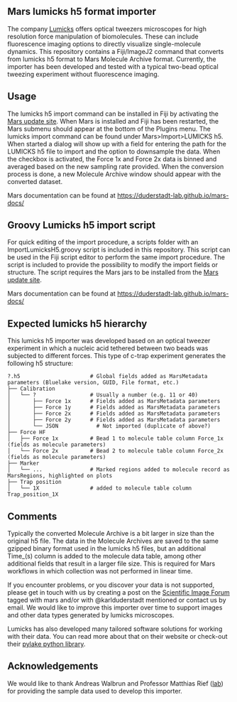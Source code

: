 ## Mars lumicks h5 format importer

The company [Lumicks](https://lumicks.com) offers optical tweezers microscopes for high resolution force manipulation of biomolecules. These can include fluorescence imaging options to directly visualize single-molecule dynamics. This repository contains a Fiji/ImageJ2 command that converts from lumicks h5 format to Mars Molecule Archive format. Currently, the importer has been developed and tested with a typical two-bead optical tweezing experiment without fluorescence imaging.

## Usage

The lumicks h5 import command can be installed in Fiji by activating the [Mars update site](https://duderstadt-lab.github.io/mars-docs/install/). When Mars is installed and Fiji has been restarted, the Mars submenu should appear at the bottom of the Plugins menu. The lumicks import command can be found under Mars>Import>LUMICKS h5. When started a dialog will show up with a field for entering the path for the LUMICKS h5 file to import and the option to downsample the data. When the checkbox is activated, the Force 1x and Force 2x data is binned and averaged based on the new sampling rate provided. When the conversion process is done, a new Molecule Archive window should appear with the converted dataset.

Mars documentation can be found at https://duderstadt-lab.github.io/mars-docs/

## Groovy Lumicks h5 import script

For quick editing of the import procedure, a scripts folder with an ImportLumicksH5.groovy script is included in this repository. This script can be used in the Fiji script editor to perform the same import procedure. The script is included to provide the possibility to modify the import fields or structure. The script requires the Mars jars to be installed from the [Mars update site](https://duderstadt-lab.github.io/mars-docs/install/).

Mars documentation can be found at https://duderstadt-lab.github.io/mars-docs/

## Expected lumicks h5 hierarchy

This lumicks h5 importer was developed based on an optical tweezer experiment in which a nucleic acid tethered between two beads was subjected to different forces. This type of c-trap experiment generates the following h5 structure:

    ?.h5                      # Global fields added as MarsMetadata parameters (Bluelake version, GUID, File format, etc.)
    ├── Calibration               
    │   └── ?                 # Usually a number (e.g. 11 or 40)
    │       ├── Force 1x      # Fields added as MarsMetadata parameters
    │       ├── Force 1y      # Fields added as MarsMetadata parameters
    │       ├── Force 2x      # Fields added as MarsMetadata parameters
    │       ├── Force 2y      # Fields added as MarsMetadata parameters
    │       └── JSON		    # Not imported (duplicate of above?)
    ├── Force HF              
    │   ├── Force 1x          # Bead 1 to molecule table column Force_1x (fields as molecule parameters)
    │   └── Force 2x          # Bead 2 to molecule table column Force_2x (fields as molecule parameters)
    ├── Marker
    │   └── ...               # Marked regions added to molecule record as MarsRegions, highlighted on plots
    ├── Trap position
    │   └── 1X                # added to molecule table column Trap_position_1X

## Comments

Typically the converted Molecule Archive is a bit larger in size than the original h5 file. The data in the Molecule Archives are saved to the same gzipped binary format used in the lumicks h5 files, but an additional Time_(s) column is added to the molecule data table, among other additional fields that result in a larger file size. This is required for Mars workflows in which collection was not performed in linear time.

If you encounter problems, or you discover your data is not supported, please get in touch with us by creating a post on the [Scientific Image Forum](https://forum.image.sc/) tagged with mars and/or with @karlduderstadt mentioned or contact us by email. We would like to improve this importer over time to support images and other data types generated by lumicks microscopes.

Lumicks has also developed many tailored software solutions for working with their data. You can read more about that on their website or check-out their [pylake python library](https://lumicks-pylake.readthedocs.io/en/stable/).

## Acknowledgements

We would like to thank Andreas Walbrun and Professor Matthias Rief ([lab](https://www.rieflab.de)) for providing the sample data used to develop this importer. 